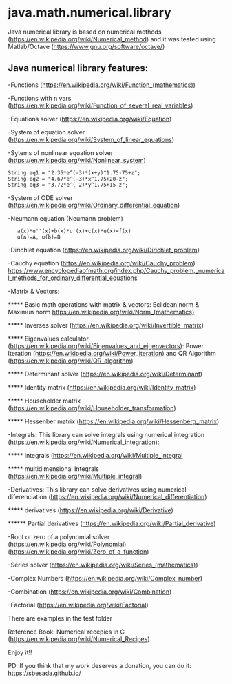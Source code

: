 # java.math.numerical.library

Java numerical library is based on numerical methods (https://en.wikipedia.org/wiki/Numerical_method) and it was tested using Matlab/Octave (https://www.gnu.org/software/octave/)

## Java numerical library features:

-Functions (https://en.wikipedia.org/wiki/Function_(mathematics))

-Functions with n vars (https://en.wikipedia.org/wiki/Function_of_several_real_variables)

-Equations solver (https://en.wikipedia.org/wiki/Equation)

-System of equation solver (https://en.wikipedia.org/wiki/System_of_linear_equations)

-Sytems of nonlinear equation solver (https://en.wikipedia.org/wiki/Nonlinear_system)

	String eq1 = "2.35*e^(-3)*(x+y)^1.75-75+z";
	String eq2 = "4.67*e^(-3)*x^1.75+20-z";
	String eq3 = "3.72*e^(-2)*y^1.75+15-z";

-System of ODE solver (https://en.wikipedia.org/wiki/Ordinary_differential_equation)

-Neumann equation (Neumann problem)
      
       a(x)*u''(x)+b(x)*u'(x)+c(x)*u(x)=f(x)
       u(a)=A, u(b)=B

-Dirichlet equation (https://en.wikipedia.org/wiki/Dirichlet_problem)

-Cauchy equation (https://en.wikipedia.org/wiki/Cauchy_problem) https://www.encyclopediaofmath.org/index.php/Cauchy_problem,_numerical_methods_for_ordinary_differential_equations

-Matrix & Vectors: 
   
   ***** Basic math operations with matrix & vectors: Eclidean norm & Maximun norm https://en.wikipedia.org/wiki/Norm_(mathematics)

   ***** Inverses solver (https://en.wikipedia.org/wiki/Invertible_matrix)

   ***** Eigenvalues calculator (https://en.wikipedia.org/wiki/Eigenvalues_and_eigenvectors): Power Iteration (https://en.wikipedia.org/wiki/Power_iteration) and QR Algorithm (https://en.wikipedia.org/wiki/QR_algorithm)

   ***** Determinant solver (https://en.wikipedia.org/wiki/Determinant)
   
   ***** Identity matrix (https://en.wikipedia.org/wiki/Identity_matrix)
   
   ***** Householder matrix (https://en.wikipedia.org/wiki/Householder_transformation)
   
   ***** Hessenber matrix (https://en.wikipedia.org/wiki/Hessenberg_matrix)

-Integrals: This library can solve integrals using numerical integration (https://en.wikipedia.org/wiki/Numerical_integration):

 ***** integrals  (https://en.wikipedia.org/wiki/Multiple_integral
 
 ***** multidimensional Integrals (https://en.wikipedia.org/wiki/Multiple_integral)
 
-Derivatives: This library can solve derivatives using numerical diferenciation (https://en.wikipedia.org/wiki/Numerical_differentiation)

 ***** derivatives (https://en.wikipedia.org/wiki/Derivative)

 ****** Partial derivatives (https://en.wikipedia.org/wiki/Partial_derivative)

-Root or zero of a polynomial solver (https://en.wikipedia.org/wiki/Polynomial) (https://en.wikipedia.org/wiki/Zero_of_a_function)

-Series solver (https://en.wikipedia.org/wiki/Series_(mathematics))

-Complex Numbers (https://en.wikipedia.org/wiki/Complex_number)

-Combination (https://en.wikipedia.org/wiki/Combination)

-Factorial (https://en.wikipedia.org/wiki/Factorial)


There are examples in the test folder

Reference Book: Numerical recepies in C (https://en.wikipedia.org/wiki/Numerical_Recipes)

Enjoy it!!

PD: If you think that my work deserves a donation, you can do it: https://sbesada.github.io/
